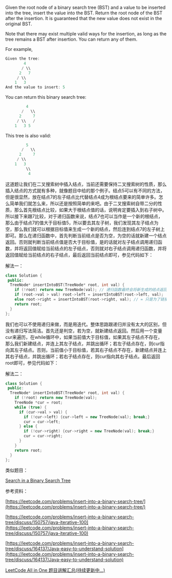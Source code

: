 Given the root node of a binary search tree (BST) and a value to be inserted into the tree, insert the value into the BST. Return the root node of the BST after the insertion. It is guaranteed that the new value does not exist in the original BST.

Note that there may exist multiple valid ways for the insertion, as long as the tree remains a BST after insertion. You can return any of them.

For example,

```cpp
Given the tree:
        4
       / \\
      2   7
     / \\
    1   3
And the value to insert: 5
```

You can return this binary search tree:

```cpp
         4
       /   \\
      2     7
     / \\   /
    1   3 5
```

This tree is also valid:

```cpp
         5
       /   \\
      2     7
     / \\   
    1   3
         \\
          4
```

这道题让我们在二叉搜索树中插入结点，当前还需要保持二叉搜索树的性质，那么插入结点的方式就有多种，就像题目中给的那个例子。结点5可以有不同的方法，但是很显然，放在结点7的左子结点比代替结点4成为根结点要来的简单许多。怎么简单我们就怎么来，所以还是按照简单的来吧。由于二叉搜索树自带二分的性质，那么首先根结点比较，如果大于根结点值的话，说明肯定要插入到右子树中。所以接下来跟7比较，对于递归函数来说，结点7也可以当作是一个新的根结点，那么由于结点7的值大于目标值5，所以要去其左子树，我们发现其左子结点为空，那么我们就可以根据目标值来生成一个新的结点，然后连到结点7的左子树上即可。那么在递归函数中，首先判断当前结点是否为空，为空的话就新建一个结点返回。否则就判断当前结点值是否大于目标值，是的话就对左子结点调用递归函数，并将返回值赋给当前结点的左子结点，否则就对右子结点调用递归函数，并将返回值赋给当前结点的右子结点，最后返回当前结点即可，参见代码如下：

解法一：

```cpp
class Solution {
 public:
  TreeNode* insertIntoBST(TreeNode* root, int val) {
    if (!root) return new TreeNode(val); // 递归函数最终会将新生成的结点返回...
    if (root->val > val) root->left = insertIntoBST(root->left, val);
    else root->right = insertIntoBST(root->right, val); // = 只是为了链接
    return root;
  }
};
```

我们也可以不使用递归来做，而是用迭代。整体思路跟递归并没有太大的区别，但没有递归写法简洁。首先还是判空，若为空，就新建结点返回。然后用一个变量cur来遍历，在while循环中，如果当前值大于目标值，如果其左子结点不存在，那么我们新建结点，并连上其左子结点，并跳出循环；若左子结点存在，则cur指向其左子结点。否则，当前值小于目标值，若其右子结点不存在，新建结点并连上其右子结点，并跳出循环；若右子结点存在，则cur指向其右子结点。最后返回root即可，参见代码如下：

解法二：

```cpp
class Solution {
 public:
  TreeNode* insertIntoBST(TreeNode* root, int val) {
    if (!root) return new TreeNode(val);
    TreeNode *cur = root;
    while (true) {
      if (cur->val > val) {
        if (!cur->left) {cur->left = new TreeNode(val); break;}
        cur = cur->left;
      } else {
        if (!cur->right) {cur->right = new TreeNode(val); break;}
        cur = cur->right;
      }
    }
    return root;
  }
};
```

类似题目：

[Search in a Binary Search Tree](https://www.cnblogs.com/grandyang/p/9912434.html)

参考资料：

[https://leetcode.com/problems/insert-into-a-binary-search-tree/](https://leetcode.com/problems/insert-into-a-binary-search-tree/)

[https://leetcode.com/problems/insert-into-a-binary-search-tree/discuss/150757/java-iterative-100](https://leetcode.com/problems/insert-into-a-binary-search-tree/discuss/150757/java-iterative-100)

[https://leetcode.com/problems/insert-into-a-binary-search-tree/discuss/164137/Java-easy-to-understand-solution](https://leetcode.com/problems/insert-into-a-binary-search-tree/discuss/164137/Java-easy-to-understand-solution)

[LeetCode All in One 题目讲解汇总(持续更新中...)](http://www.cnblogs.com/grandyang/p/4606334.html)